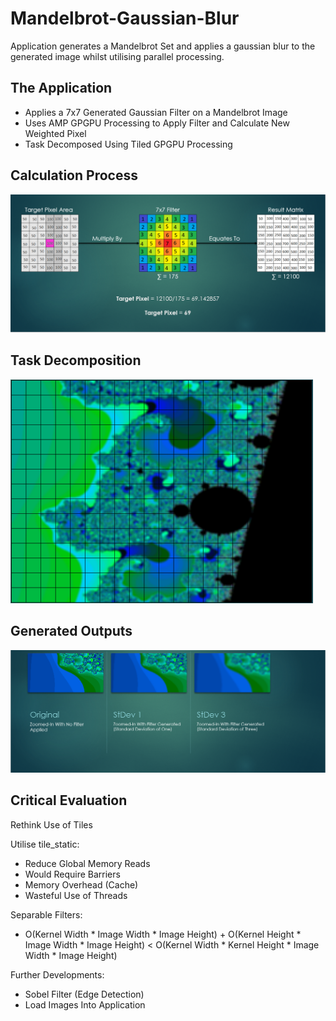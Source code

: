 # Mandelbrot-Gaussian-Blur
Application generates a Mandelbrot Set and applies a gaussian blur to the generated image whilst utilising parallel processing.

## The Application
* Applies a 7x7 Generated Gaussian Filter on a Mandelbrot Image
* Uses AMP GPGPU Processing to Apply Filter and Calculate New Weighted Pixel
* Task Decomposed Using Tiled GPGPU Processing
## Calculation Process
![alt text](https://github.com/liamfotheringham/Mandelbrot-Gaussian-Blur/blob/master/ReadMe%20images/CalculationProcess.png)
## Task Decomposition
![alt text](https://github.com/liamfotheringham/Mandelbrot-Gaussian-Blur/blob/master/ReadMe%20images/TeskDecomposition.png)
## Generated Outputs
![alt text](https://github.com/liamfotheringham/Mandelbrot-Gaussian-Blur/blob/master/ReadMe%20images/GeneratedOutputs.png)
## Critical Evaluation
Rethink Use of Tiles

Utilise tile_static:
  * Reduce Global Memory Reads
  * Would Require Barriers
  * Memory Overhead (Cache)
  * Wasteful Use of Threads

Separable Filters:
  * O(Kernel Width * Image Width * Image Height) + O(Kernel Height * Image Width * Image Height) < O(Kernel Width * Kernel Height * Image Width * Image Height)

Further Developments:
  * Sobel Filter (Edge Detection)
  * Load Images Into Application
